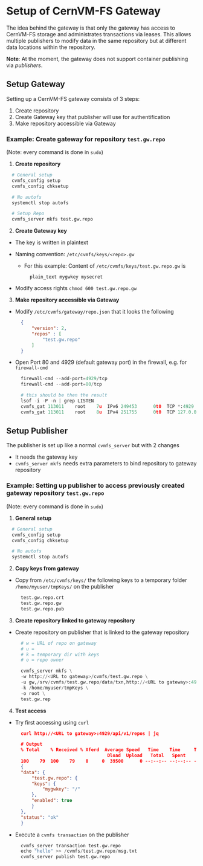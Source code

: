 # Setup of CernVM-FS Gateway

The idea behind the gateway is that only the gateway has access to CernVM-FS storage and administrates transactions via leases.
This allows multiple publishers to modify data in the same repository but at different data locations within the repository.

**Note**: At the moment, the gateway does not support container publishing via *publishers*.

## Setup Gateway

Setting up a CernVM-FS gateway consists of 3 steps:

1. Create repository 
2. Create Gateway key that publisher will use for authentification
3. Make repository accessible via Gateway


### Example: Create gateway for repository `test.gw.repo`

(Note: every command is done in `sudo`)

1. **Create repository**

```py
  # General setup
  cvmfs_config setup
  cvmfs_config chksetup

  # No autofs
  systemctl stop autofs

  # Setup Repo
  cvmfs_server mkfs test.gw.repo
```

2. **Create Gateway key**

- The key is written in plaintext
- Naming convention: `/etc/cvmfs/keys/<repo>.gw`

    - For this example: Content of `/etc/cvmfs/keys/test.gw.repo.gw` is
      ```
        plain_text mygwkey mysecret
      ```

- Modify access rights `chmod 600 test.gw.repo.gw`

3. **Make repository accessible via Gateway**

- Modify `/etc/cvmfs/gateway/repo.json` that it looks the following 

  ```json
    {
        "version": 2,
        "repos" : [
            "test.gw.repo"
        ]
    }
  ```

- Open Port 80 and 4929 (default gateway port) in the firewall, e.g. for `firewall-cmd`

  ```py
    firewall-cmd --add-port=4929/tcp
    firewall-cmd --add-port=80/tcp

    # this should be then the result
    lsof -i -P -n | grep LISTEN
    cvmfs_gat 113011    root    7u  IPv6 249453      0t0  TCP *:4929 (LISTEN)
    cvmfs_gat 113011    root    8u  IPv4 251755      0t0  TCP 127.0.0.1:6060 (LISTEN)
  ```


## Setup Publisher

The publisher is set up like a normal `cvmfs_server` but with 2 changes

- It needs the gateway key
- `cvmfs_server mkfs` needs extra parameters to bind repository to gateway repository


### Example: Setting up publisher to access previously created gateway repository `test.gw.repo`

(Note: every command is done in `sudo`)

1. **General setup**

  ```py
    # General setup
    cvmfs_config setup
    cvmfs_config chksetup

    # No autofs
    systemctl stop autofs
  ```

2. **Copy keys from gateway**

- Copy from `/etc/cvmfs/keys/` the following keys to a temporary folder `/home/myuser/tmpKeys/` on the publisher

  ```py
    test.gw.repo.crt
    test.gw.repo.gw
    test.gw.repo.pub
  ```


3. **Create repository linked to gateway repository**

- Create repository on publisher that is linked to the gateway repository

  ```py
    # w = URL of repo on gateway
    # u =
    # k = temporary dir with keys
    # o = repo owner

    cvmfs_server mkfs \
    -w http://<URL to gateway>/cvmfs/test.gw.repo \
    -u gw,/srv/cvmfs/test.gw.repo/data/txn,http://<URL to gateway>:4929/api/v1 \
    -k /home/myuser/tmpKeys \
    -o root \
    test.gw.rep
  ```

4. **Test access**

- Try first accessing using `curl`

  ```json
    curl http://<URL to gateway>:4929/api/v1/repos | jq

    # Output
    % Total    % Received % Xferd  Average Speed   Time    Time     Time  Current
                                    Dload  Upload   Total   Spent    Left  Speed
    100    79  100    79    0     0  39500      0 --:--:-- --:--:-- --:--:-- 39500
    {
    "data": {
        "test.gw.repo": {
        "keys": {
            "mygwkey": "/"
        },
        "enabled": true
        }
    },
    "status": "ok"
    }
  ```


- Execute a `cvmfs transaction` on the publisher

  ``` py
    cvmfs_server transaction test.gw.repo
    echo "hello" >> /cvmfs/test.gw.repo/msg.txt
    cvmfs_server publish test.gw.repo
  ```
